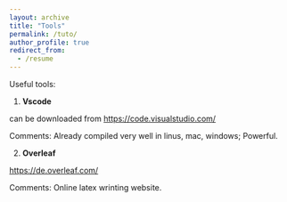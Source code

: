```yaml
---
layout: archive
title: "Tools"
permalink: /tuto/
author_profile: true
redirect_from:
  - /resume
---
```


Useful tools:

1. **Vscode**

can be downloaded from https://code.visualstudio.com/

Comments: Already compiled very well in linus, mac, windows; Powerful.

2. **Overleaf**

https://de.overleaf.com/

Comments: Online latex wrinting website.